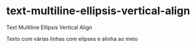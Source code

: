 # text-multiline-ellipsis-vertical-align
Text Multiline Ellipsis Vertical Align

Texto com várias linhas com elipses e alinha ao meio
